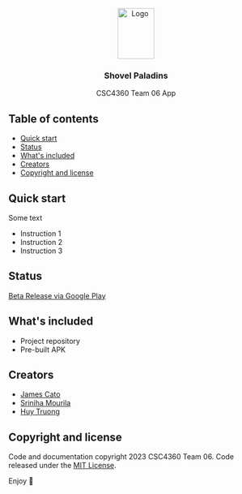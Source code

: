 <p align="center">
    <img src="https://external-preview.redd.it/shovel-knight-roleplay-discord-server-v0-B6YaHccZ-qPuw_5NYO6E7keP8F4-DnN6ViZOxkBxs5k.jpg?auto=webp&s=8cfb8e75390fdad9589c9aafe5ff7d397e4c976f" alt="Logo" width=72 height=100>
  </a>

  <h3 align="center">Shovel Paladins</h3>

  <p align="center">
    CSC4360 Team 06 App
    <br>
  </p>
</p>


## Table of contents

- [Quick start](#quick-start)
- [Status](#status)
- [What's included](#whats-included)
- [Creators](#creators)
- [Copyright and license](#copyright-and-license)


## Quick start

Some text

- Instruction 1
- Instruction 2
- Instruction 3

## Status

[Beta Release via Google Play](https://play.google.com/store/apps/details?id=com.shovelteam.shovelpaladin)

## What's included

- Project repository
- Pre-built APK

## Creators

- [James Cato](https://github.com/catoja1107)
- [Sriniha Mourila](https://github.com/Sriniha)
- [Huy Truong](https://github.com/huygiatrng)

## Copyright and license

Code and documentation copyright 2023 CSC4360 Team 06. Code released under the [MIT License](https://reponame/blob/master/LICENSE).

Enjoy :metal:
